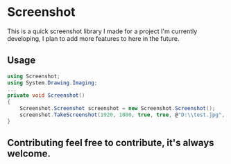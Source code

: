 # Screenshot
This is a quick screenshot library I made for a project I'm currently developing, I plan to add more features to here in the future.

## Usage
```csharp
using Screenshot;
using System.Drawing.Imaging;
...
private void Screenshot()
{
    Screenshot.Screenshot screenshot = new Screenshot.Screenshot();
    screenshot.TakeScreenshot(1920, 1080, true, true, @"D:\\test.jpg", ImageFormat.Jpeg);
}
```
## Contributing feel free to contribute, it's always welcome.
